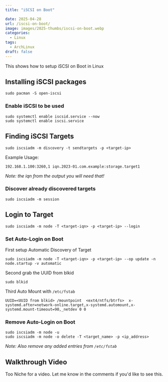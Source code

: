 ```yaml
---
title: "iSCSI on Boot"

date: 2025-04-28
url: /iscsi-on-boot/
image: images/2025-thumbs/iscsi-on-boot.webp
categories:
  - Linux
tags:
  - ArchLinux
draft: false
---
```

This shows how to setup iSCSI on Boot in Linux
<!--more-->

## Installing iSCSI packages

```
sudo pacman -S open-iscsi
```

### Enable iSCSI to be used

```
sudo systemctl enable iscsid.service --now
sudo systemctl enable iscsi.service
```

## Finding iSCSI Targets

```
sudo iscsiadm -m discovery -t sendtargets -p <target-ip>
```

Example Usage: 
```
192.168.1.100:3260,1 iqn.2023-01.com.example:storage.target1
```

_Note: the iqn from the output you will need that!_

### Discover already discovered targets

```
sudo iscsiadm -m session
```

## Login to Target

```
sudo iscsiadm -m node -T <target-iqn> -p <target-ip> --login
```

### Set Auto-Login on Boot

First setup Automatic Discovery of Target
```
sudo iscsiadm -m node -T <target-iqn> -p <target-ip> --op update -n node.startup -v automatic
```

Second grab the UUID from blkid
```
sudo blkid
```

Third Auto Mount with `/etc/fstab`
```
UUID=<UUID from blkid> /mountpoint  <ext4/ntfs/btrfs>  x-systemd.after=network-online.target,x-systemd.automount,x-systemd.mount-timeout=90,_netdev 0 0
```

### Remove Auto-Login on Boot

```
sudo iscsiadm -m node -u
sudo iscsiadm -m node -o delete -T <target_name> -p <ip_address>
```
_Note: Also remove any added entries from `/etc/fstab`_

## Walkthrough Video

Too Niche for a video. Let me know in the comments if you'd like to see this. 
